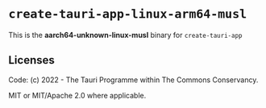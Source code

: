 # `create-tauri-app-linux-arm64-musl`

This is the **aarch64-unknown-linux-musl** binary for `create-tauri-app`

## Licenses
Code: (c) 2022 - The Tauri Programme within The Commons Conservancy.

MIT or MIT/Apache 2.0 where applicable.